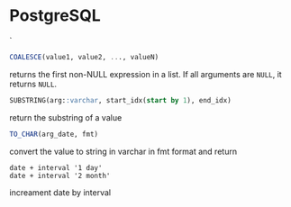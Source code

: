 # PostgreSQL
`
```sql
COALESCE(value1, value2, ..., valueN)
```
returns the first non-NULL expression in a list. If all arguments are `NULL`, it returns `NULL`.

```sql
SUBSTRING(arg::varchar, start_idx(start by 1), end_idx)
```
return the substring of a value

```sql
TO_CHAR(arg_date, fmt)
```
convert the value to string in varchar in fmt format and return

```
date + interval '1 day'
date + interval '2 month'
```
increament date by interval
